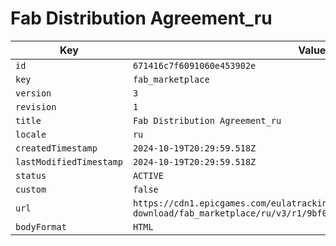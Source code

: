 # Fab Distribution Agreement_ru

| Key | Value |
| --- | ----- |
| `id` | `671416c7f6091060e453902e` |
| `key` | `fab_marketplace` |
| `version` | `3` |
| `revision` | `1` |
| `title` | `Fab Distribution Agreement_ru` |
| `locale` | `ru` |
| `createdTimestamp` | `2024-10-19T20:29:59.518Z` |
| `lastModifiedTimestamp` | `2024-10-19T20:29:59.518Z` |
| `status` | `ACTIVE` |
| `custom` | `false` |
| `url` | `https://cdn1.epicgames.com/eulatracking-download/fab_marketplace/ru/v3/r1/9bf09c9f22be3a3bfce82c4070891b5a.pdf` |
| `bodyFormat` | `HTML` |
